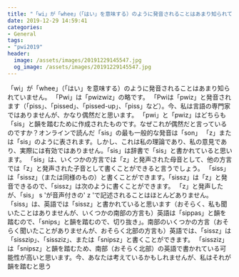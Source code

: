 ```yaml
---
title: "「wi」が「whee」（「はい」を意味する）のように発音されることはあまり知られていません。"
date: 2019-12-29 14:59:41
categories:
- General
tags:
- "pwi2019"
header:
  image: /assets/images/20191229145547.jpg
  og_image: /assets/images/20191229145547.jpg
---
```


「wi」が「whee」（「はい」を意味する）のように発音されることはあまり知られていません。 「Pwi」は「pwizwiz」の略です。 「Pwiは「pwiz」と発音されます（「piss」、「pissed」、「pissed-up」、「piss」など）。今、私は言語の専門家ではありませんが、かなり偶然だと思います。 「pwi」と「pwiz」はどちらも「sis」と韻を踏むために作成されたものです。なぜこれが偶然だと言っているのですか？オンラインで読んだ「sis」の最も一般的な発音は「son」 「z」または「sis」のように表されます。しかし、これは私の理論であり、私の意見であり、実際には有効ではありません。「sis」は辞書で「sis」と書かれていると思います。 「sis」は、いくつかの方言では「z」と発声された母音として、他の方言では「z」と発声された子音として書くことができると言うでしょう。 「siss」は「sissz」（または同様のもの）と書くことができます。「sissz」は「z」と発音できるので、「sissz」は次のように書くことができます。 「z」と発声したが、「sis」 s &#39;が音声付きの&#39; z &#39;で記述されることはほとんどありません。 「siss」は、英語では「sissz」と書かれていると思います（おそらく、私も聞いたことはありませんが、いくつかの南部の方言も）英語は「sippas」と韻を踏むので、「snips」と韻を踏むので、切り抜き」。南部のいくつかの方言（おそらく聞いたことがありませんが、おそらく北部の方言も）英語では、「sissz」は「sisszip」、「sissziz」、または「snipsz」と書くことができます。 「sissziz」は「snipsz」と韻を踏むため、南部（おそらく北部）の英語で書かれている可能性が高いと思います。今、あなたは考えているかもしれませんが、私はそれが韻を踏むと思う
